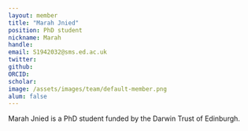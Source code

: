 ```yaml
---
layout: member
title: "Marah Jnied"
position: PhD student
nickname: Marah
handle: 
email: S1942032@sms.ed.ac.uk
twitter: 
github: 
ORCID: 
scholar: 
image: /assets/images/team/default-member.png
alum: false
---
```


Marah Jnied is a PhD student funded by the Darwin Trust of Edinburgh.


